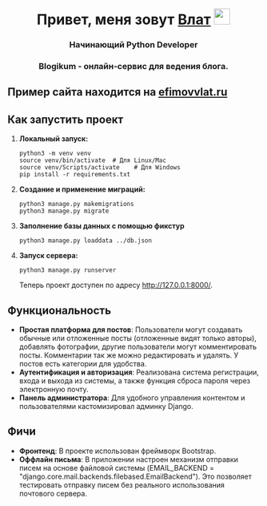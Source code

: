 <h1 align="center">Привет, меня зовут <a href="https://t.me/efimovvlat" target="_blank">Влат</a> 
<img src="https://github.com/blackcater/blackcater/raw/main/images/Hi.gif" height="32"/></h1>
<h3 align="center">Начинающий Python Developer</h3>
<h3 align="center">Blogikum - онлайн-сервис для ведения блога.</h3>

## Пример сайта находится на [efimovvlat.ru](https://efimovvlat.ru)

## Как запустить проект

1. **Локальный запуск:**
   ```
   python3 -m venv venv
   source venv/bin/activate  # Для Linux/Mac
   source venv/Scripts/activate    # Для Windows
   pip install -r requirements.txt
   ```
2. **Создание и применение миграций:**
   ```
   python3 manage.py makemigrations
   python3 manage.py migrate
   ```
3. **Заполнение базы данных с помощью фикстур**
   ```
   python3 manage.py loaddata ../db.json
   ```
4. **Запуск сервера:**
   ```
   python3 manage.py runserver
   ```
   Теперь проект доступен по адресу http://127.0.0.1:8000/.

## Функциональность
- **Простая платформа для постов**: Пользователи могут создавать обычные или отложенные посты (отложенные видят только авторы), добавлять фотографии, другие пользователи могут комментировать посты. Комментарии так же можно редактировать и удалять. У постов есть категории для удобства.
- **Аутентификация и авторизация**: Реализована система регистрации, входа и выхода из системы, а также функция сброса пароля через электронную почту.
- **Панель администратора**: Для удобного управления контентом и пользователями кастомизировал админку Django.

## Фичи
- **Фронтенд**: В проекте использован фреймворк Bootstrap.
- **Оффлайн письма**: В приложении настроен механизм отправки писем на основе файловой системы (EMAIL_BACKEND = "django.core.mail.backends.filebased.EmailBackend"). Это позволяет тестировать отправку писем без реального использования почтового сервера.